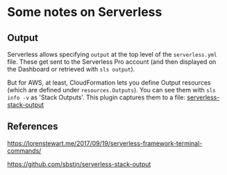 # Some notes on Serverless

## Output

Serverless allows specifying `output` at the top level of the `serverless.yml` file. These get sent to the Serverless 
Pro account (and then displayed on the Dashboard or retrieved with `sls output`).

But for AWS, at least, CloudFormation lets you define Output resources (which are defined under `resources.Outputs`). 
You can see them with `sls info -v` as 'Stack Outputs'. This plugin captures them to a file: 
[serverless-stack-output](https://github.com/sbstjn/serverless-stack-output)


## References

https://lorenstewart.me/2017/09/19/serverless-framework-terminal-commands/

https://github.com/sbstjn/serverless-stack-output